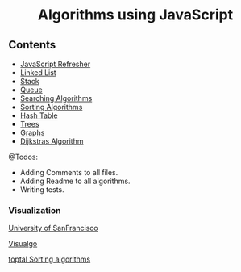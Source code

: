 # <center>**Algorithms** using **JavaScript**</center>

## Contents

- [JavaScript Refresher](0.Refresher)
- [Linked List](LinkedList)
- [Stack](stack)
- [Queue](queue)
- [Searching Algorithms](Searching)
- [Sorting Algorithms](Sorting)
- [Hash Table](hashTable)
- [Trees](trees)
- [Graphs](graphs)
- [Dijkstras Algorithm](DijkstrasAlgorithm)

@Todos:

- Adding Comments to all files.
- Adding Readme to all algorithms.
- Writing tests.

### Visualization

[University of SanFrancisco](https://www.cs.usfca.edu/~galles/visualization/Algorithms.html)

[Visualgo](https://visualgo.net/en)

[toptal Sorting algorithms](https://www.toptal.com/developers/sorting-algorithms)
